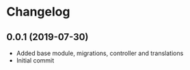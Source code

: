 Changelog
=========

## 0.0.1 (2019-07-30)
 * Added base module, migrations, controller and translations
 * Initial commit